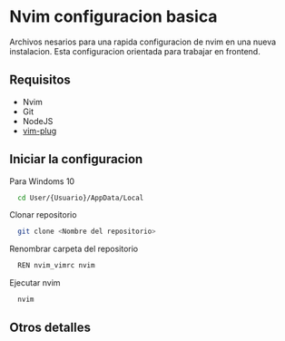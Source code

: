 
# Nvim configuracion basica

Archivos nesarios para una rapida configuracion 
de nvim en una nueva instalacion. Esta configuracion orientada
para trabajar en frontend.


## Requisitos

- Nvim
- Git
- NodeJS
- [vim-plug](https://github.com/junegunn/vim-plug)


  
## Iniciar la configuracion

Para Windoms 10

```bash
  cd User/{Usuario}/AppData/Local
```

Clonar repositorio

```bash
  git clone <Nombre del repositorio>
```
Renombrar carpeta del repositorio

```bash
  REN nvim_vimrc nvim
```

Ejecutar nvim

```bash
  nvim
```

  
## Otros detalles

<!-- - En el repositorio incluye el archivo coc-preferencia.json -->
<!-- este se debe copiar manual al archivo CoConfig. -->
